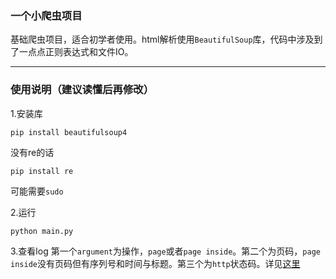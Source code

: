 ### 一个小爬虫项目

基础爬虫项目，适合初学者使用。html解析使用`BeautifulSoup`库，代码中涉及到了一点点正则表达式和文件IO。

----------
### 使用说明（建议读懂后再修改）

1.安装库
```
pip install beautifulsoup4
```
没有re的话
```
pip install re
```
可能需要`sudo`

2.运行
```
python main.py
```

3.查看log
第一个`argument`为操作，`page`或者`page inside`。第二个为页码，`page inside`没有页码但有序列号和时间与标题。第三个为`http`状态码。详见[这里](https://en.wikipedia.org/wiki/List_of_HTTP_status_codes)
